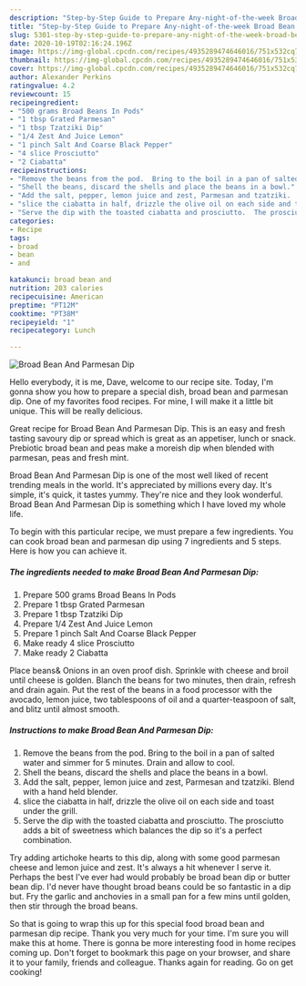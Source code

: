 ```yaml
---
description: "Step-by-Step Guide to Prepare Any-night-of-the-week Broad Bean And Parmesan Dip"
title: "Step-by-Step Guide to Prepare Any-night-of-the-week Broad Bean And Parmesan Dip"
slug: 5301-step-by-step-guide-to-prepare-any-night-of-the-week-broad-bean-and-parmesan-dip
date: 2020-10-19T02:16:24.196Z
image: https://img-global.cpcdn.com/recipes/4935289474646016/751x532cq70/broad-bean-and-parmesan-dip-recipe-main-photo.jpg
thumbnail: https://img-global.cpcdn.com/recipes/4935289474646016/751x532cq70/broad-bean-and-parmesan-dip-recipe-main-photo.jpg
cover: https://img-global.cpcdn.com/recipes/4935289474646016/751x532cq70/broad-bean-and-parmesan-dip-recipe-main-photo.jpg
author: Alexander Perkins
ratingvalue: 4.2
reviewcount: 15
recipeingredient:
- "500 grams Broad Beans In Pods"
- "1 tbsp Grated Parmesan"
- "1 tbsp Tzatziki Dip"
- "1/4 Zest And Juice Lemon"
- "1 pinch Salt And Coarse Black Pepper"
- "4 slice Prosciutto"
- "2 Ciabatta"
recipeinstructions:
- "Remove the beans from the pod.  Bring to the boil in a pan of salted water and simmer for 5 minutes.  Drain and allow to cool."
- "Shell the beans, discard the shells and place the beans in a bowl."
- "Add the salt, pepper, lemon juice and zest, Parmesan and tzatziki.  Blend with a hand held blender."
- "slice the ciabatta in half, drizzle the olive oil on each side and toast under the grill."
- "Serve the dip with the toasted ciabatta and prosciutto.  The prosciutto adds a bit of sweetness which balances the dip so it&#39;s a perfect combination."
categories:
- Recipe
tags:
- broad
- bean
- and

katakunci: broad bean and 
nutrition: 203 calories
recipecuisine: American
preptime: "PT12M"
cooktime: "PT38M"
recipeyield: "1"
recipecategory: Lunch

---
```



![Broad Bean And Parmesan Dip](https://img-global.cpcdn.com/recipes/4935289474646016/751x532cq70/broad-bean-and-parmesan-dip-recipe-main-photo.jpg)

Hello everybody, it is me, Dave, welcome to our recipe site. Today, I'm gonna show you how to prepare a special dish, broad bean and parmesan dip. One of my favorites food recipes. For mine, I will make it a little bit unique. This will be really delicious.

Great recipe for Broad Bean And Parmesan Dip. This is an easy and fresh tasting savoury dip or spread which is great as an appetiser, lunch or snack. Prebiotic broad bean and peas make a moreish dip when blended with parmesan, peas and fresh mint.

Broad Bean And Parmesan Dip is one of the most well liked of recent trending meals in the world. It's appreciated by millions every day. It's simple, it's quick, it tastes yummy. They're nice and they look wonderful. Broad Bean And Parmesan Dip is something which I have loved my whole life.


To begin with this particular recipe, we must prepare a few ingredients. You can cook broad bean and parmesan dip using 7 ingredients and 5 steps. Here is how you can achieve it.

<!--inarticleads1-->

##### The ingredients needed to make Broad Bean And Parmesan Dip:

1. Prepare 500 grams Broad Beans In Pods
1. Prepare 1 tbsp Grated Parmesan
1. Prepare 1 tbsp Tzatziki Dip
1. Prepare 1/4 Zest And Juice Lemon
1. Prepare 1 pinch Salt And Coarse Black Pepper
1. Make ready 4 slice Prosciutto
1. Make ready 2 Ciabatta


Place beans&amp; Onions in an oven proof dish. Sprinkle with cheese and broil until cheese is golden. Blanch the beans for two minutes, then drain, refresh and drain again. Put the rest of the beans in a food processor with the avocado, lemon juice, two tablespoons of oil and a quarter-teaspoon of salt, and blitz until almost smooth. 

<!--inarticleads2-->

##### Instructions to make Broad Bean And Parmesan Dip:

1. Remove the beans from the pod.  Bring to the boil in a pan of salted water and simmer for 5 minutes.  Drain and allow to cool.
1. Shell the beans, discard the shells and place the beans in a bowl.
1. Add the salt, pepper, lemon juice and zest, Parmesan and tzatziki.  Blend with a hand held blender.
1. slice the ciabatta in half, drizzle the olive oil on each side and toast under the grill.
1. Serve the dip with the toasted ciabatta and prosciutto.  The prosciutto adds a bit of sweetness which balances the dip so it&#39;s a perfect combination.


Try adding artichoke hearts to this dip, along with some good parmesan cheese and lemon juice and zest. It&#39;s always a hit whenever I serve it. Perhaps the best I&#39;ve ever had would probably be broad bean dip or butter bean dip. I&#39;d never have thought broad beans could be so fantastic in a dip but. Fry the garlic and anchovies in a small pan for a few mins until golden, then stir through the broad beans. 

So that is going to wrap this up for this special food broad bean and parmesan dip recipe. Thank you very much for your time. I'm sure you will make this at home. There is gonna be more interesting food in home recipes coming up. Don't forget to bookmark this page on your browser, and share it to your family, friends and colleague. Thanks again for reading. Go on get cooking!
